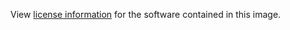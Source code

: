  View [license information](https://github.com/iresty/apisix/blob/master/LICENSE) for the software contained in this image. 
